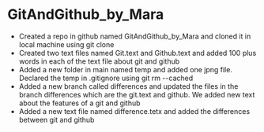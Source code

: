 # GitAndGithub_by_Mara
* Created a repo in github named GitAndGithub_by_Mara and cloned it in local machine using git clone
* Created two text files named Git.text and Github.text and added 100 plus words in each of the text file about git and github 
* Added a new folder in main named temp and added one jpng file. Declared the temp in .gitignore using git rm --cached 
* Added a new branch called differences and updated the files in the branch differences which are the git.text and github. We added new text about the features of a git and github
* Added a new text file named difference.tetx and added the differences between git and github
